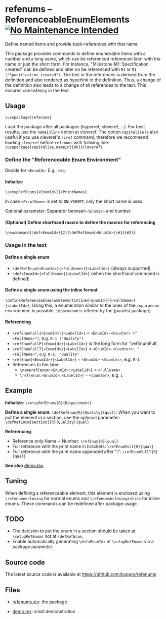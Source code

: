 # refenums – ReferenceableEnumElements [![No Maintenance Intended](http://unmaintained.tech/badge.svg)](http://unmaintained.tech/)

Define named items and provide back-references with that name

This package provides commands to define enumerable items with a number and a long name, which can be referenced referenced later with the name or just the short form.
For instance, "Milestone M1: Specification created" can be defined and later on be referenced with `M1` or `M1 ("Specification created")`.
The text in the references is derived from the definition and also rendered as hyperlink to the definition.
Thus, a change of the definition also leads to a change of all references to the text.
This ensures consistency in the text.

## Usage

```
\usepackage{refenums}
```

Load the package after all packages (hyperref, cleveref, ...).
For best results, use the `nameinlink` option at cleveref.
The option `capitalise` is also useful if you use cleveref's `\cref` command, therefore we recommend loading `cleveref` before `refenums` with follwing line:
`\usepackage[capitalise,nameinlink]{cleveref}`


### Define the "Referenceable Enum Environment"

Decide for `<EnumId>`.
E.g., `req`.

#### Initialize
`\setupRefEnums{<EnumId>}{<PrintName>}`

In case `<PrintName>` is set to `ONLYSHORT`, only the short name is used.

Optional parameter: Separator between `<EnumId>` and number.

#### (Optional) Define shorthand macro to define the macros for referencing

`\newcommand{\def<EnumId>}[2]{\defRefEnum{<EnumId>}{#1}{#2}}`


### Usage in the text

#### Define a single enum
* `\defRefEnum{<EnumId>}{<FullName>}{<LabelId>}` (always supported)
* `\def<EnumId>{<FullName>}{<LabelId>}` (when the shorthand command is defined)

#### Define a single enum using the inline format
`\defineReferenceableEnumElementInline{<EnumId>}{<FullName>}{<LabelId>}`.
Using this, a enumeration similar to the ones of the `inparaenum` environment is possible.
`inparaenum` is offered by the [paralist package].

#### Referencing
 
* `\refEnumFull{<EnumId>}{<LabelId>}` = `<EnumId>-<Counter> ("<FullName>")`, e.g. `R-1 ("Quality")`
* `\refEnumFullP{<EnumId>}{<LabelId>}` is the long form for `\refEnumFull'.
* `\refEnumFullT{<EnumId>}{<LabelId>}` = `<EnumId>-<Counter>: "<FullName>"`, e.g. `R-1: "Quality"`
* `\refEnum{<EnumId>}{<LabelId>}` = `<EnumId>-<Counter>`, e.g. `R-1`
* References to the label
  * `\nameref{enum:<EnumId>:<LabelId>}` = `<FullName>`
  * `\ref{enum:<EnumId>:<LabelId>}` = `<Counter>`, e.g. `1`

 
## Example

**Initialize**: `\setupRefEnums{R}{Requirement}`

**Define a single enum**: `\defRefEnum{R}{Quality}{qual}`.
When you want to put the element in a section, use the optional parameter:
`\defRefEnum[section]{R}{Quality}{qual}`

**Referencing**:

* Reference only Name + Number: `\refEnum{R}{qual}`
* Full reference with the print name in brackets: `\refEnumFull{R}{qual}`
* Full reference with the print name appended after ":": `\refEnumFullT{R}{qual}`

**See also** [demo.tex](demo.tex).


## Tuning

When defining a referenceable element, this element is enclosed using `\refenumenclosing` for normal enums and `\refenumenclosinginline` for inline enums.
These commands can be redefined after package usage.

## TODO

* The decision to put the enum in a section should be taken at `\setupRefEnums` not at `\defRefEnum`.
* Enable automatically generating `\def<EnumId>` at `\setupRefEnums` via a package parameter.


## Source code

The latest source code is available at https://github.com/koppor/refenums

## Files

* [refenums.sty](refenums.sty): the package
* [demo.tex](demo.tex): small demonstration

  [paralist]: www.ctan.org/pkg/paralist
